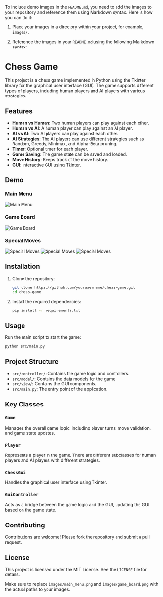 To include demo images in the `README.md`, you need to add the images to your repository and reference them using Markdown syntax. Here is how you can do it:

1. Place your images in a directory within your project, for example, `images/`.

2. Reference the images in your `README.md` using the following Markdown syntax:


# Chess Game

This project is a chess game implemented in Python using the Tkinter library for the graphical user interface (GUI). The game supports different types of players, including human players and AI players with various strategies.

## Features

- **Human vs Human**: Two human players can play against each other.
- **Human vs AI**: A human player can play against an AI player.
- **AI vs AI**: Two AI players can play against each other.
- **AI Strategies**: The AI players can use different strategies such as Random, Greedy, Minimax, and Alpha-Beta pruning.
- **Timer**: Optional timer for each player.
- **Game Saving**: The game state can be saved and loaded.
- **Move History**: Keeps track of the move history.
- **GUI**: Interactive GUI using Tkinter.

## Demo

### Main Menu
![Main Menu](/resources/demo_images/main_menu.png)

### Game Board
![Game Board](/resources/demo_images/starting.png)

### Special Moves

![Special Moves](/resources/demo_images/castling.png)
![Special Moves](/resources/demo_images/en_passant.png)
![Special Moves](/resources/demo_images/pawn_promotion.png)

## Installation

1. Clone the repository:
    ```sh
    git clone https://github.com/yourusername/chess-game.git
    cd chess-game
    ```

2. Install the required dependencies:
    ```sh
    pip install -r requirements.txt
    ```

## Usage

Run the main script to start the game:
```sh
python src/main.py
```

## Project Structure

- `src/controller/`: Contains the game logic and controllers.
- `src/model/`: Contains the data models for the game.
- `src/view/`: Contains the GUI components.
- `src/main.py`: The entry point of the application.

## Key Classes

### `Game`
Manages the overall game logic, including player turns, move validation, and game state updates.

### `Player`
Represents a player in the game. There are different subclasses for human players and AI players with different strategies.

### `ChessGui`
Handles the graphical user interface using Tkinter.

### `GuiController`
Acts as a bridge between the game logic and the GUI, updating the GUI based on the game state.

## Contributing

Contributions are welcome! Please fork the repository and submit a pull request.

## License

This project is licensed under the MIT License. See the `LICENSE` file for details.


Make sure to replace `images/main_menu.png` and `images/game_board.png` with the actual paths to your images.